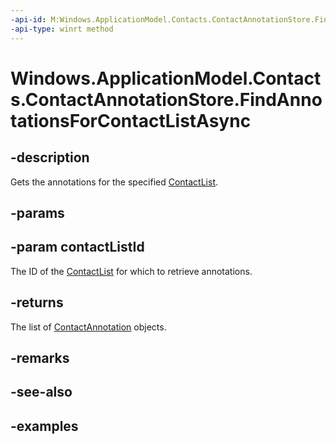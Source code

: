 ----api-id: M:Windows.ApplicationModel.Contacts.ContactAnnotationStore.FindAnnotationsForContactListAsync(System.String)
-api-type: winrt method
---<!-- Method syntax.public IAsyncOperation<ContactAnnotation>> ContactAnnotationStore.FindAnnotationsForContactListAsync(String contactListId)--># Windows.ApplicationModel.Contacts.ContactAnnotationStore.FindAnnotationsForContactListAsync## -descriptionGets the annotations for the specified [ContactList](contactlist.md).## -params## -param contactListIdThe ID of the [ContactList](contactlist.md) for which to retrieve annotations.## -returnsThe list of [ContactAnnotation](contactannotation.md) objects.## -remarks## -see-also## -examples